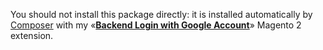 You should not install this package directly: it is installed automatically by [Composer](https://getcomposer.org/) with my «[**Backend Login with Google Account**](https://mage2.pro/c/extensions/google-backend-login)» Magento 2 extension.